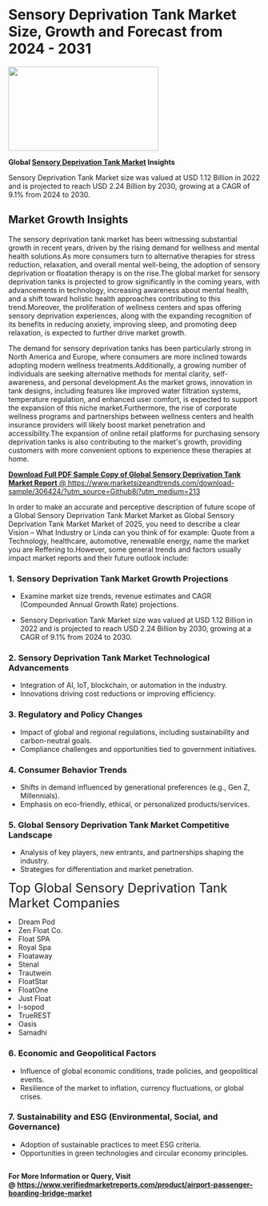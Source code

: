<H1>Sensory Deprivation Tank Market Size, Growth and Forecast from 2024 - 2031</H1><img class="aligncenter size-medium wp-image-584254" src="https://thirdeyenews.in/wp-content/uploads/2024/09/Global-Market-Research-300x168.jpeg" alt="" width="300" height="168" /><p><strong>Global&nbsp;<a href="https://www.marketsizeandtrends.com/download-sample/306424/?utm_source=Github8j?utm_medium=213">Sensory Deprivation Tank Market</a> Insights</strong></p><p>Sensory Deprivation Tank Market size was valued at USD 1.12 Billion in 2022 and is projected to reach USD 2.24 Billion by 2030, growing at a CAGR of 9.1% from 2024 to 2030.</p><p><h2>Market Growth Insights</h2> <p>The sensory deprivation tank market has been witnessing substantial growth in recent years, driven by the rising demand for wellness and mental health solutions.As more consumers turn to alternative therapies for stress reduction, relaxation, and overall mental well-being, the adoption of sensory deprivation or floatation therapy is on the rise.The global market for sensory deprivation tanks is projected to grow significantly in the coming years, with advancements in technology, increasing awareness about mental health, and a shift toward holistic health approaches contributing to this trend.Moreover, the proliferation of wellness centers and spas offering sensory deprivation experiences, along with the expanding recognition of its benefits in reducing anxiety, improving sleep, and promoting deep relaxation, is expected to further drive market growth.</p> <p><a href="#"></a></p> <p>The demand for sensory deprivation tanks has been particularly strong in North America and Europe, where consumers are more inclined towards adopting modern wellness treatments.Additionally, a growing number of individuals are seeking alternative methods for mental clarity, self-awareness, and personal development.As the market grows, innovation in tank designs, including features like improved water filtration systems, temperature regulation, and enhanced user comfort, is expected to support the expansion of this niche market.Furthermore, the rise of corporate wellness programs and partnerships between wellness centers and health insurance providers will likely boost market penetration and accessibility.The expansion of online retail platforms for purchasing sensory deprivation tanks is also contributing to the market's growth, providing customers with more convenient options to experience these therapies at home.<p><a href="#"></p><p><span class=""><strong>Download Full PDF Sample Copy of Global Sensory Deprivation Tank Market Report</strong> @ <a href="https://www.marketsizeandtrends.com/download-sample/306424/?utm_source=Github8j?utm_medium=213" target="_blank">https://www.marketsizeandtrends.com/download-sample/306424/?utm_source=Github8j?utm_medium=213</a></span></p><p>In order to make an accurate and perceptive description of future scope of a Global&nbsp;Sensory Deprivation Tank Market Market as Global&nbsp;Sensory Deprivation Tank Market Market of 2025, you need to describe a clear Vision &ndash; What Industry or Linda can you think of for example: Quote from a Technology, healthcare, automotive, renewable energy, name the market you are Reffering to.However, some general trends and factors usually impact market reports and their future outlook include:</p><h3>1.&nbsp;<strong>Sensory Deprivation Tank Market Growth Projections</strong></h3><ul><li>Examine market size trends, revenue estimates and CAGR (Compounded Annual Growth Rate) projections.</li><li><p>Sensory Deprivation Tank Market size was valued at USD 1.12 Billion in 2022 and is projected to reach USD 2.24 Billion by 2030, growing at a CAGR of 9.1% from 2024 to 2030.</p></li></ul><h3>2.&nbsp;<strong>Sensory Deprivation Tank Market Technological Advancements</strong></h3><ul><li>Integration of AI, IoT, blockchain, or automation in the industry.</li><li>Innovations driving cost reductions or improving efficiency.</li></ul><h3>3.&nbsp;<strong>Regulatory and Policy Changes</strong></h3><ul><li>Impact of global and regional regulations, including sustainability and carbon-neutral goals.</li><li>Compliance challenges and opportunities tied to government initiatives.</li></ul><h3>4.&nbsp;<strong>Consumer Behavior Trends</strong></h3><ul><li>Shifts in demand influenced by generational preferences (e.g., Gen Z, Millennials).</li><li>Emphasis on eco-friendly, ethical, or personalized products/services.</li></ul><h3>5.&nbsp;<strong>Global Sensory Deprivation Tank Market Competitive Landscape</strong></h3><ul><li>Analysis of key players, new entrants, and partnerships shaping the industry.</li><li>Strategies for differentiation and market penetration.</li></ul><p data-pm-slice="1 1 []"><span style="color: inherit; font-family: inherit; font-size: 25px;">Top Global Sensory Deprivation Tank Market Companies</span></p><div class="" data-test-id=""><p><li>Dream Pod</li><li> Zen Float Co.</li><li> Float SPA</li><li> Royal Spa</li><li> Floataway</li><li> Stenal</li><li> Trautwein</li><li> FloatStar</li><li> FloatOne</li><li> Just Float</li><li> I-sopod</li><li> TrueREST</li><li> Oasis</li><li> Samadhi</li></p></div><h3>6.&nbsp;<strong>Economic and Geopolitical Factors</strong></h3><ul><li>Influence of global economic conditions, trade policies, and geopolitical events.</li><li>Resilience of the market to inflation, currency fluctuations, or global crises.</li></ul><h3>7.&nbsp;<strong>Sustainability and ESG (Environmental, Social, and Governance)</strong></h3><ul><li>Adoption of sustainable practices to meet ESG criteria.</li><li>Opportunities in green technologies and circular economy principles.</li></ul><h2><strong style="font-size: 14px;">For More Information or Query, Visit @&nbsp;</strong><a style="background-color: #ffffff; font-size: 14px;" href="https://www.marketsizeandtrends.com/report/sensory-deprivation-tank-market/" target="_blank">https://www.verifiedmarketreports.com/product/airport-passenger-boarding-bridge-market</a></h2>